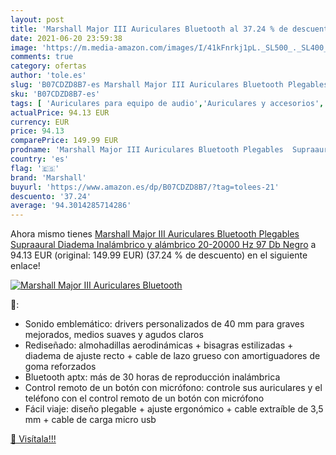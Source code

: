 ```yaml
---
layout: post
title: 'Marshall Major III Auriculares Bluetooth al 37.24 % de descuento'
date: 2021-06-20 23:59:38
image: 'https://m.media-amazon.com/images/I/41kFnrkj1pL._SL500_._SL400_.jpg'
comments: true
category: ofertas
author: 'tole.es'
slug: 'B07CDZD8B7-es Marshall Major III Auriculares Bluetooth Plegables...'
sku: 'B07CDZD8B7-es'
tags: [ 'Auriculares para equipo de audio','Auriculares y accesorios','Electrónica','auriculares','bluetooth','marshall', ]
actualPrice: 94.13 EUR
currency: EUR
price: 94.13
comparePrice: 149.99 EUR
prodname: 'Marshall Major III Auriculares Bluetooth Plegables  Supraaural  Diadema  Inalámbrico y alámbrico  20-20000 Hz  97 Db   Negro'
country: 'es'
flag: '🇪🇸'
brand: 'Marshall'
buyurl: 'https://www.amazon.es/dp/B07CDZD8B7/?tag=tolees-21'
descuento: '37.24'
average: '94.3014285714286'
---
```


Ahora mismo tienes [Marshall Major III Auriculares Bluetooth Plegables  Supraaural  Diadema  Inalámbrico y alámbrico  20-20000 Hz  97 Db   Negro](https://www.amazon.es/dp/B07CDZD8B7/?tag=tolees-21) a 94.13 EUR (original: 149.99 EUR) (37.24 %  de descuento) en el siguiente enlace!

[![Marshall Major III Auriculares Bluetooth](https://m.media-amazon.com/images/I/41kFnrkj1pL._SL500_._SL400_.jpg)](https://www.amazon.es/dp/B07CDZD8B7/?tag=tolees-21)

🔎:

- Sonido emblemático: drivers personalizados de 40 mm para graves mejorados, medios suaves y agudos claros
- Rediseñado: almohadillas aerodinámicas + bisagras estilizadas + diadema de ajuste recto + cable de lazo grueso con amortiguadores de goma reforzados
- Bluetooth aptx: más de 30 horas de reproducción inalámbrica
- Control remoto de un botón con micrófono: controle sus auriculares y el teléfono con el control remoto de un botón con micrófono
- Fácil viaje: diseño plegable + ajuste ergonómico + cable extraíble de 3,5 mm + cable de carga micro usb

[🛒 Visítala!!!](https://www.amazon.es/dp/B07CDZD8B7/?tag=tolees-21)
